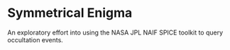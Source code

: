 
# Symmetrical Enigma
An exploratory effort into using the NASA JPL NAIF SPICE toolkit to query occultation events.